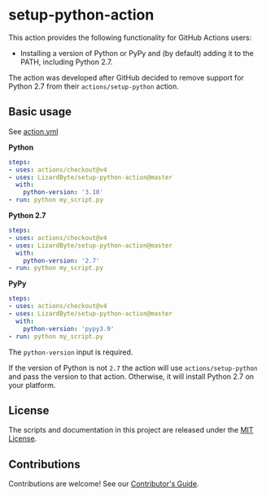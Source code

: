 # setup-python-action

This action provides the following functionality for GitHub Actions users:

- Installing a version of Python or PyPy and (by default) adding it to the PATH, including Python 2.7.

The action was developed after GitHub decided to remove support for Python 2.7 from their `actions/setup-python` action.

## Basic usage

See [action.yml](action.yml)

**Python**
```yaml
steps:
- uses: actions/checkout@v4
- uses: LizardByte/setup-python-action@master
  with:
    python-version: '3.10'
- run: python my_script.py
```

**Python 2.7**
```yaml
steps:
- uses: actions/checkout@v4
- uses: LizardByte/setup-python-action@master
  with:
    python-version: '2.7'
- run: python my_script.py
```

**PyPy**
```yaml
steps:
- uses: actions/checkout@v4
- uses: LizardByte/setup-python-action@master
  with:
    python-version: 'pypy3.9'
- run: python my_script.py
```

The `python-version` input is required.

If the version of Python is not `2.7` the action will use `actions/setup-python` and pass the version to that
action. Otherwise, it will install Python 2.7 on your platform.

## License

The scripts and documentation in this project are released under the [MIT License](LICENSE).

## Contributions

Contributions are welcome! See our
[Contributor's Guide](https://docs.lizardbyte.dev/latest/developers/code_of_conduct.html).
